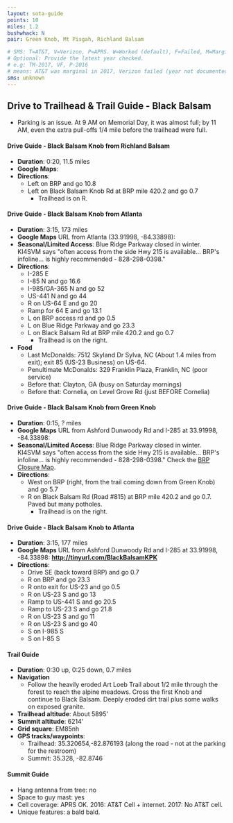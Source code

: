 ```yaml
---
layout: sota-guide
points: 10
miles: 1.2
bushwhack: N
pair: Green Knob, Mt Pisgah, Richland Balsam

# SMS: T=AT&T, V=Verizon, P=APRS. W=Worked (default), F=Failed, M=Marginal (some failed).
# Optional: Provide the latest year checked.
# e.g: TM-2017, VF, P-2016
# means: AT&T was marginal in 2017, Verizon failed (year not documented), APRS worked in 2016.
sms: unknown
---
```

Drive to Trailhead & Trail Guide - Black Balsam
--------------------------------------------------------

* Parking is an issue.  At 9 AM on Memorial Day, it was almost full; by 11 AM, even the extra pull-offs 1/4 mile before the trailhead were full.

#### Drive Guide - Black Balsam Knob from Richland Balsam

* **Duration**: 0:20, 11.5 miles
* **Google Maps**:
* **Directions**:
  * Left on BRP and go 10.8
  * Left on Black Balsam Knob Rd at BRP mile 420.2 and go 0.7
    * Trailhead is on R.

#### Drive Guide - Black Balsam Knob from Atlanta

- **Duration**: 3:15, 173 miles
- **Google Maps** URL from Atlanta (33.91998, -84.33898): 
- **Seasonal/Limited Access**: Blue Ridge Parkway closed in winter.   KI4SVM says "often access from the side Hwy 215 is available... BRP's infoline... is highly recommended - 828-298-0398."
- **Directions**:
  - I-285 E
  - I-85 N and go 16.6
  - I-985/GA-365 N and go 52
  - US-441 N and go 44
  - R on US-64 E and go 20
  - Ramp for 64 E and go 13.1
  - L on BRP access rd and go 0.5
  - L on Blue Ridge Parkway and go 23.3
  - L on Black Balsam Rd at BRP mile 420.2 and go 0.7
    - Trailhead is on the right.
- **Food**
  - Last McDonalds: 7512 Skyland Dr  Sylva, NC (About 1.4 miles from exit); exit 85 (US-23 Business) on US-64.
  - Penultimate McDonalds: 329 Franklin Plaza, Franklin, NC (poor service)
  - Before that: Clayton, GA (busy on Saturday mornings)
  - Before that: Cornelia, on Level Grove Rd (just BEFORE Cornelia)

#### Drive Guide - Black Balsam Knob from Green Knob

* **Duration**: 0:15, ? miles
* **Google Maps** URL from Ashford Dunwoody Rd and I-285 at 33.91998, -84.33898:
* **Seasonal/Limited Access**: Blue Ridge Parkway closed in winter.   KI4SVM says "often access from the side Hwy 215 is available... BRP's infoline... is highly recommended - 828-298-0398." Check the [BRP Closure Map](http://www.nps.gov/maps/blri/road-closures/).
* **Directions**:
    * West on BRP (right, from the trail coming down from Green Knob) and go 5.7
    * R on Black Balsam Rd (Road #815) at BRP mile 420.2 and go 0.7.  Paved but many potholes.
        * Trailhead is on the right.

#### Drive Guide - Black Balsam Knob **to** Atlanta

* **Duration**: 3:15, 177 miles
* **Google Maps** URL from Ashford Dunwoody Rd and I-285 at 33.91998, -84.33898: **http://tinyurl.com/BlackBalsamKPK**
* **Directions**:
    * Drive SE (back toward BRP) and go 0.7
    * R on BRP and go 23.3
    * R onto exit for US-23 and go 0.5
    * R on US-23 S and go 13
    * Ramp to US-441 S and go 20.5
    * Ramp to US-23 S and go 21.8
    * R on US-23 S and go 11
    * R on US-23 S and go 40
    * S on I-985 S
    * S on I-85 S

#### Trail Guide

* **Duration**: 0:30 up, 0:25 down, 0.7 miles
* **Navigation**
    * Follow the heavily eroded Art Loeb Trail about 1/2 mile through the forest to reach the alpine meadows. Cross the first Knob and continue to Black Balsam.  Deeply eroded dirt trail plus some walks on exposed granite.
* **Trailhead altitude**: About 5895'
* **Summit altitude**: 6214'
* **Grid square**: EM85nh
* **GPS tracks/waypoints**:
    * Trailhead: 35.320654,-82.876193 (along the road - not at the parking for the restroom)
    * Summit: 35.328, -82.8746

#### Summit Guide

* Hang antenna from tree: no
* Space to guy mast: yes
* Cell coverage: APRS OK. 2016: AT&T Cell + internet. 2017: No AT&T cell.
* Unique features: a bald bald.
